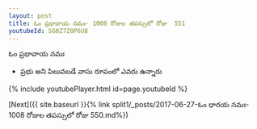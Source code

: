 ```yaml
---
layout: post
title: ఓం ప్రభావాయ నమః- 1008 రోజుల తపస్సులో రోజు  551
youtubeId: SG0Z7Z0P6U8
---
```

 
 
 ఓం ప్రభావాయ నమః  
 
 -  ప్రభు అని పిలువబడే వాసు రూపంలో ఎవరు ఉన్నారు 
 
  
 
  
 
 
 
 
 
 


{% include youtubePlayer.html id=page.youtubeId %}
 
[Next]({{ site.baseurl }}{% link  split1/_posts/2017-06-27-ఓం ధారయ నమః- 1008 రోజుల తపస్సులో రోజు  550.md%})
 
